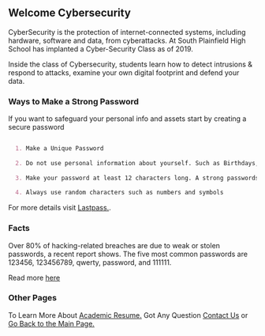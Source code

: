 ## Welcome Cybersecurity 

CyberSecurity is the protection of internet-connected systems, including hardware, software and data, from cyberattacks. At South Plainfield High School has implanted a Cyber-Security Class as of 2019.

Inside the class of Cybersecurity, students learn how to detect intrusions & respond to attacks, examine your own digital footprint and defend your data. 

### Ways to Make a Strong Password

If you want to safeguard your personal info and assets start by creating a secure password

```markdown

  1. Make a Unique Password
  
  2. Do not use personal information about yourself. Such as Birthdays, Name, Credit Card Info
  
  3. Make your password at least 12 characters long. A strong passwords has 15-20 characters
  
  4. Always use random characters such as numbers and symbols

```

For more details visit [Lastpass.](https://www.lastpass.com/password-generator).

### Facts 

Over 80% of hacking-related breaches are due to weak or stolen passwords, a recent report shows.
The five most common passwords are 123456, 123456789, qwerty, password, and 111111. 

Read more [here](https://www.cnn.com/2019/04/22/uk/most-common-passwords-scli-gbr-intl/index.html)

### Other Pages 

To Learn More About [Academic Resume.](https://github.com/20nmeza/Nilyn-Meza/settings) 
Got Any Question [Contact Us](https://github.com/20nmeza/Nilyn-Meza/settings)
or [Go Back to the Main Page.](https://20nmeza.github.io/Nilyn-Meza/)

